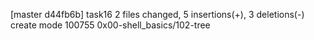 [master d44fb6b] task16
 2 files changed, 5 insertions(+), 3 deletions(-)
 create mode 100755 0x00-shell_basics/102-tree
